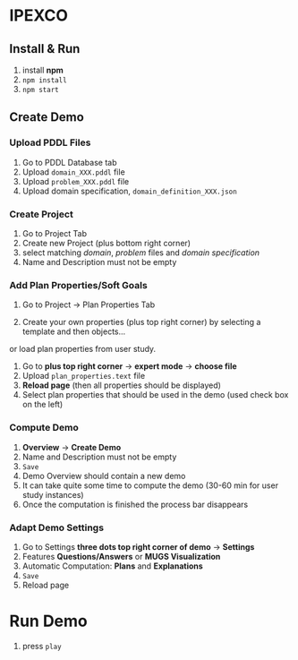 # IPEXCO

## Install & Run

1. install **npm**
2. `npm install`
3. `npm start` 


## Create Demo

### Upload PDDL Files

1. Go to PDDL Database tab
1. Upload `domain_XXX.pddl` file
1. Upload `problem_XXX.pddl` file
1. Upload domain specification, `domain_definition_XXX.json`

### Create Project

1. Go to Project Tab
1. Create new Project (plus bottom right corner)
1. select matching *domain*, *problem* files and *domain specification*
1. Name and Description must not be empty

### Add Plan Properties/Soft Goals
1. Go to Project -> Plan Properties Tab

2. Create your own properties (plus top right corner) by selecting a 
    template and then objects...

or load plan properties from user study.

1. Go to **plus top right corner** -> **expert mode** -> **choose file**
1. Upload `plan_properties.text` file
1. **Reload page** (then all properties should be displayed)
1. Select plan properties that should be used in the demo (used check box on the left)


### Compute Demo

1. **Overview** -> **Create Demo** 
1. Name and Description must not be empty
1. `Save`
1. Demo Overview should contain a new demo 
1. It can take quite some time to compute the demo (30-60 min for user study instances)
1. Once the computation is finished the process bar disappears

### Adapt Demo Settings

1. Go to Settings **three dots top right corner of demo** -> **Settings**
1. Features **Questions/Answers** or **MUGS Visualization**
1. Automatic Computation: **Plans** and **Explanations**
1. `Save`
1. Reload page
    
    
# Run Demo

1. press `play`



